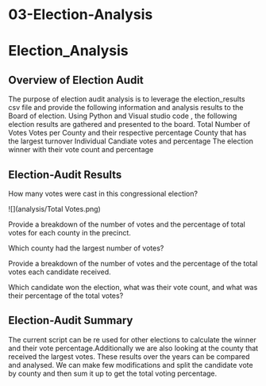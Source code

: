 # 03-Election-Analysis

# Election_Analysis

## Overview of Election Audit
The purpose of election audit analysis is to leverage the election_results csv file and provide the following information and analysis results to the Board of election.
Using Python and  Visual studio code , the following election results are  gathered and presented to the board.
Total Number of Votes
Votes per County and their respective percentage
County that has the largest turnover
Individual Candiate votes and percentage
The election winner with their vote count and percentage

## Election-Audit Results

How many votes were cast in this congressional election?

![](analysis/Total Votes.png)

Provide a breakdown of the number of votes and the percentage of total votes for each county in the precinct.

Which county had the largest number of votes?

Provide a breakdown of the number of votes and the percentage of the total votes each candidate received.

Which candidate won the election, what was their vote count, and what was their percentage of the total votes?

## Election-Audit Summary

The current script can be re used for other elections to calculate the winner and their vote percentage.Additionally we are also looking at the 
county that received the largest votes. These results over the years can be compared and analysed. We can make few modifications and split the candidate vote by county and then sum it up to get the total voting percentage.
